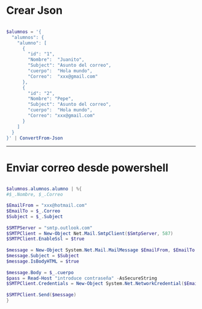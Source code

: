
# Crear Json

```powershell

$alumnos = '{
  "alumnos": {
    "alumno": [
      {
        "id": "1",
        "Nombre":  "Juanito",
        "Subject": "Asunto del correo",
        "cuerpo":  "Hola mundo",
        "Correo":  "xxx@gmail.com"
      },
      {
        "id": "2",
        "Nombre": "Pepe",
        "Subject": "Asunto del correo",
        "cuerpo":  "Hola mundo",
        "Correo": "xxx@gmail.com"
      }
    ]
  }
}' | ConvertFrom-Json


```
------------------------------------------------------------------------------------------

# Enviar correo desde powershell 

```powershell

$alumnos.alumnos.alumno | %{
#$_.Nombre, $_.Correo

$EmailFrom = "xxx@hotmail.com"
$EmailTo = $_.Correo
$Subject = $_.Subject
 
$SMTPServer = "smtp.outlook.com"
$SMTPClient = New-Object Net.Mail.SmtpClient($SmtpServer, 587)
$SMTPClient.EnableSsl = $true
 
$message = New-Object System.Net.Mail.MailMessage $EmailFrom, $EmailTo
$message.Subject = $Subject
$message.IsBodyHTML = $true
 
$message.Body = $_.cuerpo
$pass = Read-Host "introduce contraseña" -AsSecureString
$SMTPClient.Credentials = New-Object System.Net.NetworkCredential($EmailFrom, $pass)
 
$SMTPClient.Send($message)
}
```

